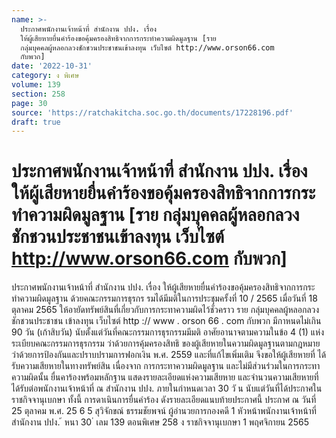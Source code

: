 ```yaml
---
name: >-
  ประกาศพนักงานเจ้าหน้าที่ สำนักงาน ปปง. เรื่อง
  ให้ผู้เสียหายยื่นคำร้องขอคุ้มครองสิทธิจากการกระทำความผิดมูลฐาน [ราย
  กลุ่มบุคคลผู้หลอกลวงชักชวนประชาชนเข้าลงทุน เว็บไซต์ http://www.orson66.com
  กับพวก]
date: '2022-10-31'
category: ง พิเศษ
volume: 139
section: 258
page: 30
source: 'https://ratchakitcha.soc.go.th/documents/17228196.pdf'
draft: true
---
```


# ประกาศพนักงานเจ้าหน้าที่ สำนักงาน ปปง. เรื่อง ให้ผู้เสียหายยื่นคำร้องขอคุ้มครองสิทธิจากการกระทำความผิดมูลฐาน [ราย กลุ่มบุคคลผู้หลอกลวงชักชวนประชาชนเข้าลงทุน เว็บไซต์ http://www.orson66.com กับพวก]

ประกาศพนักงานเจ้าหน้าที่ สำนักงาน ปปง. เรื่อง ให้ผู้เสียหายยื่นคำร้องขอคุ้มครองสิทธิจากการกระทำความผิดมูลฐาน ด้วยคณะกรรมการธุรกร รมได้มีมติในการประชุมครั้งที่ 10 / 2565 เมื่อวันที่ 18 ตุลาคม 2565 ให้อายัดทรัพย์สินที่เกี่ยวกับการกระทาความผิดไว้ชั่วคราว ราย กลุ่มบุคคลผู้หลอกลวงชักชวนประชาชน เข้าลงทุน เว็บไซต์ http :// www . orson 66 . com กับพวก มีกาหนดไม่เกิน 90 วัน (เก้าสิบวัน) นับตั้งแต่วันที่คณะกรรมการธุรกรรมมีมติ อาศัยอานาจตามความในข้อ 4 (1) แห่งระเบียบคณะกรรมการธุรกรรม ว่าด้วยการคุ้มครองสิทธิ ของผู้เสียหายในความผิดมูลฐานตามกฎหมายว่าด้วยการป้องกันและปราบปรามการฟอกเงิน พ.ศ. 2559 และที่แก้ไขเพิ่มเติม จึงขอให้ผู้เสียหายที่ ได้รับความเสียหายในทางทรัพย์สิน เนื่องจาก การกระทาความผิดมูลฐาน และไม่มีส่วนร่วมในการกระทาความผิดนั้น ยื่นคาร้องพร้อมหลักฐาน แสดงรายละเอียดแห่งความเสียหาย และจำนวนความเสียหายที่ได้รับต่อพนักงานเจ้าหน้าที่ ณ สำนักงาน ปปง. ภายในกำหนดเวลา 30 วั น นับแต่วันที่ได้ประกาศในราชกิจจานุเบกษา ทั้งนี้ การดาเนินการยื่นคำร้อง ดังรายละเอียดแนบท้ายประกาศนี้ ประกาศ ณ วันที่ 25 ตุลาคม พ.ศ. 25 6 5 สุวิจักขณ์ ธรรมชัยพจน์ ผู้อำนวยการกองคดี 1 หัวหน้าพนักงานเจ้าหน้าที่ สำนักงาน ปปง. ้ หนา 30 ่ เลม 139 ตอนพิเศษ 258 ง ราชกิจจานุเบกษา 1 พฤศจิกายน 2565

